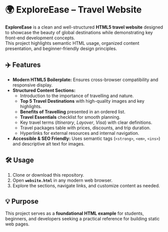 # 🌍 ExploreEase – Travel Website

**ExploreEase** is a clean and well-structured **HTML5 travel website** designed to showcase the beauty of global destinations while demonstrating key front-end development concepts.  
This project highlights semantic HTML usage, organized content presentation, and beginner-friendly design principles.

## ✈️ Features
- **Modern HTML5 Boilerplate:** Ensures cross-browser compatibility and responsive display.
- **Structured Content Sections:**
  - Introduction to the importance of travelling and nature.
  - **Top 5 Travel Destinations** with high-quality images and key highlights.
  - **Benefits of Travelling** presented in an ordered list.
  - **Travel Essentials** checklist for smooth planning.
  - Key travel terms (*Itinerary*, *Layover*, *Visa*) with clear definitions.
  - Travel packages table with prices, discounts, and trip duration.
  - Hyperlinks for external resources and internal navigation.
- **Accessible & SEO Friendly:** Uses semantic tags (`<strong>`, `<em>`, `<ins>`) and descriptive alt text for images.

## 🛠️ Usage
1. Clone or download this repository.
2. Open **`website.html`** in any modern web browser.
3. Explore the sections, navigate links, and customize content as needed.

## 💡 Purpose
This project serves as a **foundational HTML example** for students, beginners, and developers seeking a practical reference for building static web pages.
